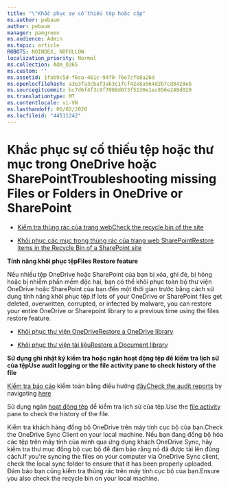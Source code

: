 ```yaml
---
title: "\"Khắc phục sự cố thiếu tệp hoặc cặp"
ms.author: pebaum
author: pebaum
manager: pamgreen
ms.audience: Admin
ms.topic: article
ROBOTS: NOINDEX, NOFOLLOW
localization_priority: Normal
ms.collection: Adm_O365
ms.custom: ''
ms.assetid: 1fab9c5d-f6ca-461c-94f0-76e7cfb8a26d
ms.openlocfilehash: a3e3fa3cbaf3ab3c1fcf42e8a564d2b7cd8428eb
ms.sourcegitcommit: bc7d6f4f3c9f7060d073f5130e1ec856e248d020
ms.translationtype: MT
ms.contentlocale: vi-VN
ms.lasthandoff: 06/02/2020
ms.locfileid: "44511242"
---
```

# <a name="troubleshooting-missing-files-or-folders-in-onedrive-or-sharepoint"></a><span data-ttu-id="f53d1-102">Khắc phục sự cố thiếu tệp hoặc thư mục trong OneDrive hoặc SharePoint</span><span class="sxs-lookup"><span data-stu-id="f53d1-102">Troubleshooting missing Files or Folders in OneDrive or SharePoint</span></span>

- [<span data-ttu-id="f53d1-103">Kiểm tra thùng rác của trang web</span><span class="sxs-lookup"><span data-stu-id="f53d1-103">Check the recycle bin of the site</span></span>](https://support.office.com/article/restore-deleted-items-from-the-site-collection-recycle-bin-5fa924ee-16d7-487b-9a0a-021b9062d14b)

- [<span data-ttu-id="f53d1-104">Khôi phục các mục trong thùng rác của trang web SharePoint</span><span class="sxs-lookup"><span data-stu-id="f53d1-104">Restore items in the Recycle Bin of a SharePoint site</span></span>](https://support.office.com/article/Restore-deleted-files-or-folders-in-OneDrive-949ada80-0026-4db3-a953-c99083e6a84f)



<span data-ttu-id="f53d1-105">**Tính năng khôi phục tệp**</span><span class="sxs-lookup"><span data-stu-id="f53d1-105">**Files Restore feature**</span></span>

<span data-ttu-id="f53d1-106">Nếu nhiều tệp OneDrive hoặc SharePoint của bạn bị xóa, ghi đè, bị hỏng hoặc bị nhiễm phần mềm độc hại, bạn có thể khôi phục toàn bộ thư viện OneDrive hoặc SharePoint của bạn đến một thời gian trước bằng cách sử dụng tính năng khôi phục tệp.</span><span class="sxs-lookup"><span data-stu-id="f53d1-106">If lots of your OneDrive or SharePoint files get deleted, overwritten, corrupted, or infected by malware, you can restore your entire OneDrive or Sharepoint library to a previous time using the files restore feature.</span></span>

- [<span data-ttu-id="f53d1-107">Khôi phục thư viện OneDrive</span><span class="sxs-lookup"><span data-stu-id="f53d1-107">Restore a OneDrive library</span></span>](https://support.office.com/article/restore-your-onedrive-fa231298-759d-41cf-bcd0-25ac53eb8a15)

- [<span data-ttu-id="f53d1-108">Khôi phục thư viện tài liệu</span><span class="sxs-lookup"><span data-stu-id="f53d1-108">Restore a Document library</span></span>](https://support.office.com/article/restore-a-document-library-317791c3-8bd0-4dfd-8254-3ca90883d39a)

<span data-ttu-id="f53d1-109">**Sử dụng ghi nhật ký kiểm tra hoặc ngăn hoạt động tệp để kiểm tra lịch sử của tệp**</span><span class="sxs-lookup"><span data-stu-id="f53d1-109">**Use audit logging or the file activity pane to check history of the file**</span></span>

<span data-ttu-id="f53d1-110">[Kiểm tra báo cáo](https://docs.microsoft.com/microsoft-365/compliance/search-the-audit-log-in-security-and-compliance) </a> kiểm toán bằng điều hướng [đây](https://protection.office.com/#/unifiedauditlog)</span><span class="sxs-lookup"><span data-stu-id="f53d1-110">[Check the audit reports](https://docs.microsoft.com/microsoft-365/compliance/search-the-audit-log-in-security-and-compliance)</a> by navigating [here](https://protection.office.com/#/unifiedauditlog)</span></span>

<span data-ttu-id="f53d1-111">Sử dụng ngăn [hoạt động tệp](https://support.office.com/article/File-activity-in-a-document-library-6105ecda-1dd0-4f6f-9542-102bf5c0ffe0) để kiểm tra lịch sử của tệp.</span><span class="sxs-lookup"><span data-stu-id="f53d1-111">Use the [file activity](https://support.office.com/article/File-activity-in-a-document-library-6105ecda-1dd0-4f6f-9542-102bf5c0ffe0) pane to check the history of the file.</span></span>

<span data-ttu-id="f53d1-112">Kiểm tra khách hàng đồng bộ OneDrive trên máy tính cục bộ của bạn.</span><span class="sxs-lookup"><span data-stu-id="f53d1-112">Check the OneDrive Sync Client on your local machine.</span></span>  <span data-ttu-id="f53d1-113">Nếu bạn đang đồng bộ hóa các tệp trên máy tính của mình qua ứng dụng khách OneDrive Sync, hãy kiểm tra thư mục đồng bộ cục bộ để đảm bảo rằng nó đã được tải lên đúng cách.</span><span class="sxs-lookup"><span data-stu-id="f53d1-113">If you're syncing the files on your computer via OneDrive Sync client, check the local sync folder to ensure that it has been properly uploaded.</span></span> <span data-ttu-id="f53d1-114">Đảm bảo bạn cũng kiểm tra thùng rác trên máy tính cục bộ của bạn.</span><span class="sxs-lookup"><span data-stu-id="f53d1-114">Ensure you also check the recycle bin on your local machine.</span></span>



